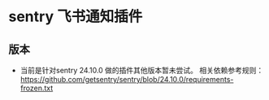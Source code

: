# sentry 飞书通知插件

## 版本
- 当前是针对sentry  24.10.0 做的插件其他版本暂未尝试。 相关依赖参考规则：https://github.com/getsentry/sentry/blob/24.10.0/requirements-frozen.txt